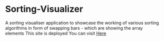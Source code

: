 # Sorting-Visualizer
A sorting visualiser application to showcase the working of various sorting algorithms in form of swapping bars - which are showing the array elements
This site is deployed You can visit <a href="https://sorting-visualizer-ggmj.onrender.com/">Here</a>
